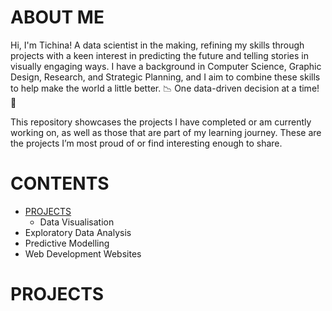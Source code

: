# ABOUT ME
Hi, I'm Tichina! A data scientist in the making, refining my skills through projects with a keen interest in predicting the future and telling stories in visually engaging ways. I have a background in Computer Science, Graphic Design, Research, and Strategic Planning, and I aim to combine these skills to help make the world a little better. 📉 One data-driven decision at a time! 📝

This repository showcases the projects I have completed or am currently working on, as well as those that are part of my learning journey. These are the projects I’m most proud of or find interesting enough to share.

# CONTENTS
- [PROJECTS](#projects)
  - Data Visualisation
- Exploratory Data Analysis
- Predictive Modelling
- Web Development Websites

# PROJECTS

 
